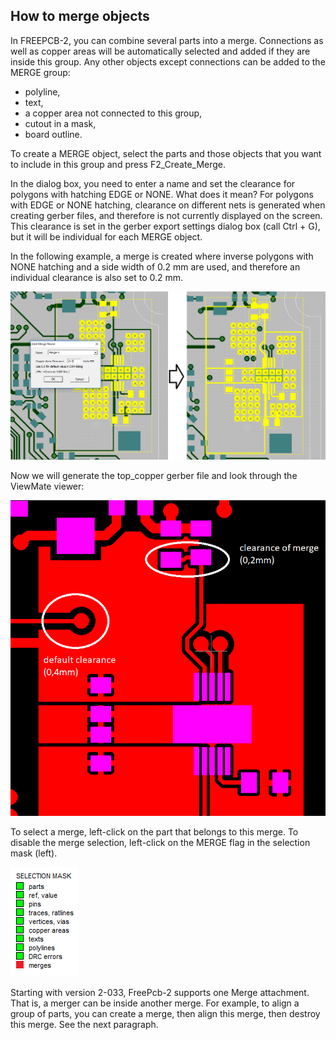 ## How to merge objects

In FREEPCB-2, you can combine several parts into a merge. Connections as well as copper areas will be automatically selected and added if they are inside this group. Any other objects except connections can be added to the MERGE group:
 
- polyline,
- text,
- a copper area not connected to this group,
- cutout in a mask,
- board outline.

To create a MERGE object, select the parts and those objects that you want to include in this group and press F2_Create_Merge.

In the dialog box, you need to enter a name and set the clearance for polygons with hatching EDGE or NONE. What does it mean? For polygons with EDGE or NONE hatching, clearance on different nets is generated when creating gerber files, and therefore is not currently displayed on the screen. This clearance is set in the gerber export settings dialog box (call Ctrl + G), but it will be individual for each MERGE object.

In the following example, a merge is created where inverse polygons with NONE hatching and a side width of 0.2 mm are used, and therefore an individual clearance is also set to 0.2 mm.

![How to merge PCB objects](pictures/merge1.png)

Now we will generate the top_copper gerber file and look through the ViewMate viewer:

![How to merge PCB objects](pictures/merge2.png)

To select a merge, left-click on the part that belongs to this merge. 
To disable the merge selection, left-click on the MERGE flag in the selection mask (left).

![Selection mask (Freepcb2)](pictures/mask_merge.png)

Starting with version 2-033, FreePcb-2 supports one Merge attachment. That is, a merger can be inside another merge. For example, to align a group of parts, you can create a merge, then align this merge, then destroy this merge. See the next paragraph.

